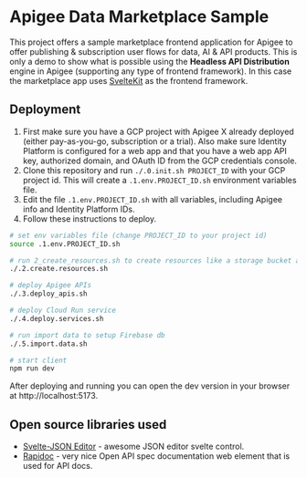 # Apigee Data Marketplace Sample
This project offers a sample marketplace frontend application for Apigee to offer publishing & subscription user flows for data, AI & API products. This is only a demo to show what is possible using the **Headless API Distribution** engine in Apigee (supporting any type of frontend framework). In this case the marketplace app uses [SvelteKit](https://svelte.dev/) as the frontend framework.

## Deployment
1. First make sure you have a GCP project with Apigee X already deployed (either pay-as-you-go, subscription or a trial). Also make sure Identity Platform is configured for a web app and that you have a web app API key, authorized domain, and OAuth ID from the GCP credentials console.
2. Clone this repository and run `./.0.init.sh PROJECT_ID` with your GCP project id. This will create a `.1.env.PROJECT_ID.sh` environment variables file.
3. Edit the file `.1.env.PROJECT_ID.sh` with all variables, including Apigee info and Identity Platform IDs.
4. Follow these instructions to deploy.

```sh
# set env variables file (change PROJECT_ID to your project id)
source .1.env.PROJECT_ID.sh

# run 2_create_resources.sh to create resources like a storage bucket and Apigee KVMs
./.2.create.resources.sh

# deploy Apigee APIs
./.3.deploy_apis.sh

# deploy Cloud Run service
./.4.deploy.services.sh

# run import data to setup Firebase db
./.5.import.data.sh

# start client
npm run dev
```

After deploying and running you can open the dev version in your browser at http://localhost:5173.

## Open source libraries used
- [Svelte-JSON Editor](https://github.com/josdejong/svelte-jsoneditor) - awesome JSON editor svelte control.
- [Rapidoc](https://rapidocweb.com/) - very nice Open API spec documentation web element that is used for API docs.